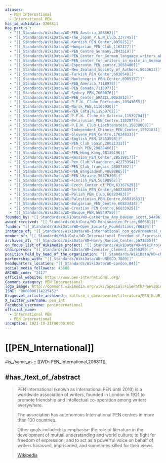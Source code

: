 ```yaml
---
aliases:
  - PEN International 
  - International PEN
has_id_wikidata: Q206811
has_part_s_:
  - "[[_Standards/WikiData/WD~PEN_Austria,306362]]"
  - "[[_Standards/WikiData/WD~The_Japan_P.E.N_Club,337745]]"
  - "[[_Standards/WikiData/WD~Kurdish_PEN_Center,885025]]"
  - "[[_Standards/WikiData/WD~Hungarian_PEN_Club,1162177]]"
  - "[[_Standards/WikiData/WD~PEN_Centre_Germany,2043519]]"
  - "[[_Standards/WikiData/WD~PEN_Center_for_German_language_writers_abroad,2043522]]"
  - "[[_Standards/WikiData/WD~PEN_center_for_writers_in_exile_in_German_language_countries,2043528]]"
  - "[[_Standards/WikiData/WD~Esperanto_PEN_center,3058400]]"
  - "[[_Standards/WikiData/WD~New_Zealand_Society_of_Authors,5033623]]"
  - "[[_Standards/WikiData/WD~Turkish_PEN_Center,6030548]]"
  - "[[_Standards/WikiData/WD~Montenegrin_PEN_Center,6905157]]"
  - "[[_Standards/WikiData/WD~PEN_America,7118978]]"
  - "[[_Standards/WikiData/WD~PEN_Canada,7118977]]"
  - "[[_Standards/WikiData/WD~Sydney_PEN,7660076]]"
  - "[[_Standards/WikiData/WD~PEN_Center_bRAZIL,9053812]]"
  - "[[_Standards/WikiData/WD~P.E.N._Clube_Português,10343058]]"
  - "[[_Standards/WikiData/WD~Norsk_PEN,11163930]]"
  - "[[_Standards/WikiData/WD~PEN_Català,11939702]]"
  - "[[_Standards/WikiData/WD~P.E.N._Clube_de_Galicia,11939704]]"
  - "[[_Standards/WikiData/WD~Belarusian_PEN_Centre,13028774]]"
  - "[[_Standards/WikiData/WD~P.E.N._Club_Liechtenstein,15838008]]"
  - "[[_Standards/WikiData/WD~Independent_Chinese_PEN_Center,15921831]]"
  - "[[_Standards/WikiData/WD~Slovene_PEN_Centre,17624833]]"
  - "[[_Standards/WikiData/WD~English_PEN,18353598]]"
  - "[[_Standards/WikiData/WD~PEN_Club_Spain,20021313]]"
  - "[[_Standards/WikiData/WD~Irish_PEN,20828460]]"
  - "[[_Standards/WikiData/WD~PEN_Hong_Kong,28136196]]"
  - "[[_Standards/WikiData/WD~Russian_PEN_Center,28519817]]"
  - "[[_Standards/WikiData/WD~Pen_Club_Vlaanderen,42273954]]"
  - "[[_Standards/WikiData/WD~PEN_Club_français,48087302]]"
  - "[[_Standards/WikiData/WD~PEN_Bangladesh,48698985]]"
  - "[[_Standards/WikiData/WD~PEN_Ukraine,56376303]]"
  - "[[_Standards/WikiData/WD~Finnish_PEN,56398862]]"
  - "[[_Standards/WikiData/WD~Czech_Center_of_PEN,63167625]]"
  - "[[_Standards/WikiData/WD~Serbian_PEN_Center,66823439]]"
  - "[[_Standards/WikiData/WD~Polish_PEN_Club,66823483]]"
  - "[[_Standards/WikiData/WD~Palestinian_PEN_Centre,66831683]]"
  - "[[_Standards/WikiData/WD~Bulgarian_PEN_Centre,66833434]]"
  - "[[_Standards/WikiData/WD~Croatian_PEN_Centre,66833925]]"
  - "[[_Standards/WikiData/WD~Basque_PEN,66849789]]"
founded_by: "[[_Standards/WikiData/WD~Catherine_Amy_Dawson_Scott,544961]]"
award_received: "[[_Standards/WikiData/WD~Monismanien_Prize,686661]]"
funder: "[[_Standards/WikiData/WD~Open_Society_Foundations,786194]]"
instance_of: "[[_Standards/WikiData/WD~international_non_governmental_organization,1194093]]"
member_of: "[[_Standards/WikiData/WD~International_Freedom_of_Expression_Exchange,1666589]]"
archives_at: "[[_Standards/WikiData/WD~Harry_Ransom_Center,5671855]]"
on_focus_list_of_Wikimedia_project: "[[_Standards/WikiData/WD~WikiProject_Human_rights,13382529]]"
chairperson: "[[_Standards/WikiData/WD~Jennifer_Clement,15456399]]"
position_held_by_head_of_the_organization: "[[_Standards/WikiData/WD~chairman_of_PEN_International,134099928]]"
partnership_with: "[[_Standards/WikiData/WD~UNESCO,7809]]"
headquarters_location: "[[_Standards/WikiData/WD~London,84]]"
social_media_followers: 45688
ARCHON_code: "2417"
official_website: https://www.pen-international.org/
Commons_category: PEN International
logo_image: http://commons.wikimedia.org/wiki/Special:FilePath/Pen%20international.svg
ISNI: "0000000114225452"
Krugosvet_article_archived_: kultura_i_obrazovanie/literatura/PEN-KLUB.html
X_Twitter_username: pen_int
Facebook_username: peninternational
official_name:
  - International PEN
  - PEN International
inception: 1921-10-21T00:00:00Z
---
```


# [[PEN_International]] 

#is_/same_as :: [[WD~PEN_International,206811]] 

## #has_/text_of_/abstract 

> PEN International (known as International PEN until 2010) 
> is a worldwide association of writers, founded in London in 1921 
> to promote friendship and intellectual co-operation among writers everywhere. 
> 
> The association has autonomous International PEN centres in more than 100 countries.
>
> Other goals included: to emphasise the role of literature 
> in the development of mutual understanding and world culture; 
> to fight for freedom of expression; and to act as a powerful voice 
> on behalf of writers harassed, imprisoned, and sometimes killed for their views.
>
> [Wikipedia](https://en.wikipedia.org/wiki/PEN%20International) 


